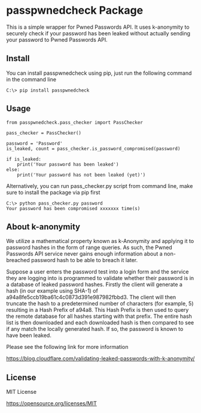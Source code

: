 # passpwnedcheck Package

This is a simple wrapper for Pwned Passwords API. It uses k-anonymity to securely check if your password has been leaked without actually sending your password to  Pwned Passwords API.

## Install

You can install passpwnedcheck using pip, just run the following command in the command line

    C:\> pip install passpwnedcheck

## Usage

    from passpwnedcheck.pass_checker import PassChecker
    
    pass_checker = PassChecker()
    
    password = 'Password'
    is_leaked, count = pass_checker.is_password_compromised(password)
    
    if is_leaked:
        print('Your password has been leaked')
    else:
        print('Your password has not been leaked (yet)')

Alternatively, you can run pass_checker.py script from command line, make sure to install the package via pip first

    C:\> python pass_checker.py password
    Your password has been compromised xxxxxxx time(s)

## About k-anonymity

We utilize a mathematical property known as k-Anonymity and applying it to password hashes in the form of range queries. As such, the Pwned Passwords API service never gains enough information about a non-breached password hash to be able to breach it later.

Suppose a user enters the password test into a login form and the service they are logging into is programmed to validate whether their password is in a database of leaked password hashes. Firstly the client will generate a hash (in our example using SHA-1) of a94a8fe5ccb19ba61c4c0873d391e987982fbbd3. The client will then truncate the hash to a predetermined number of characters (for example, 5) resulting in a Hash Prefix of a94a8. This Hash Prefix is then used to query the remote database for all hashes starting with that prefix. The entire hash list is then downloaded and each downloaded hash is then compared to see if any match the locally generated hash. If so, the password is known to have been leaked.

Please see the following link for more information

https://blog.cloudflare.com/validating-leaked-passwords-with-k-anonymity/

## License

MIT License

https://opensource.org/licenses/MIT